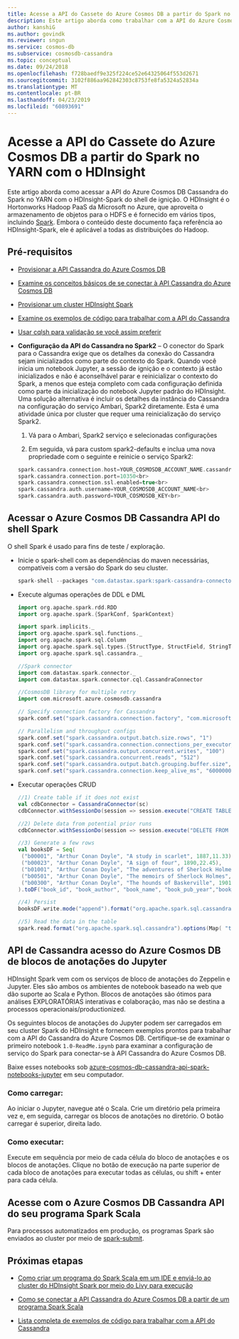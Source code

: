 ```yaml
---
title: Acesse a API do Cassete do Azure Cosmos DB a partir do Spark no YARN com o HDInsight
description: Este artigo aborda como trabalhar com a API do Azure Cosmos DB Cassandra do Spark no YARN com o HDInsight
author: kanshiG
ms.author: govindk
ms.reviewer: sngun
ms.service: cosmos-db
ms.subservice: cosmosdb-cassandra
ms.topic: conceptual
ms.date: 09/24/2018
ms.openlocfilehash: f728baedf9e325f224ce52e64325064f553d2671
ms.sourcegitcommit: 3102f886aa962842303c8753fe8fa5324a52834a
ms.translationtype: MT
ms.contentlocale: pt-BR
ms.lasthandoff: 04/23/2019
ms.locfileid: "60893691"
---
```

# <a name="access-azure-cosmos-db-cassandra-api-from-spark-on-yarn-with-hdinsight"></a>Acesse a API do Cassete do Azure Cosmos DB a partir do Spark no YARN com o HDInsight

Este artigo aborda como acessar a API do Azure Cosmos DB Cassandra do Spark no YARN com o HDInsight-Spark do shell de ignição. O HDInsight é o Hortonworks Hadoop PaaS da Microsoft no Azure, que aproveita o armazenamento de objetos para o HDFS e é fornecido em vários tipos, incluindo [Spark](../hdinsight/spark/apache-spark-overview.md).  Embora o conteúdo deste documento faça referência ao HDInsight-Spark, ele é aplicável a todas as distribuições do Hadoop.  

## <a name="prerequisites"></a>Pré-requisitos

* [Provisionar a API Cassandra do Azure Cosmos DB](create-cassandra-dotnet.md#create-a-database-account)

* [Examine os conceitos básicos de se conectar à API Cassandra do Azure Cosmos DB](cassandra-spark-generic.md)

* [Provisionar um cluster HDInsight Spark](../hdinsight/spark/apache-spark-jupyter-spark-sql.md)

* [Examine os exemplos de código para trabalhar com a API do Cassandra](cassandra-spark-generic.md#next-steps)

* [Usar cqlsh para validação se você assim preferir](cassandra-spark-generic.md##connecting-to-azure-cosmos-db-cassandra-api-from-spark)

* **Configuração da API do Cassandra no Spark2** – O conector do Spark para o Cassandra exige que os detalhes da conexão do Cassandra sejam inicializados como parte do contexto do Spark. Quando você inicia um notebook Jupyter, a sessão de ignição e o contexto já estão inicializados e não é aconselhável parar e reinicializar o contexto do Spark, a menos que esteja completo com cada configuração definida como parte da inicialização do notebook Jupyter padrão do HDInsight. Uma solução alternativa é incluir os detalhes da instância do Cassandra na configuração do serviço Ambari, Spark2 diretamente. Esta é uma atividade única por cluster que requer uma reinicialização do serviço Spark2.
 
  1. Vá para o Ambari, Spark2 serviço e selecionadas configurações

  2. Em seguida, vá para custom spark2-defaults e inclua uma nova propriedade com o seguinte e reinicie o serviço Spark2:

  ```scala
  spark.cassandra.connection.host=YOUR_COSMOSDB_ACCOUNT_NAME.cassandra.cosmosdb.azure.com<br>
  spark.cassandra.connection.port=10350<br>
  spark.cassandra.connection.ssl.enabled=true<br>
  spark.cassandra.auth.username=YOUR_COSMOSDB_ACCOUNT_NAME<br>
  spark.cassandra.auth.password=YOUR_COSMOSDB_KEY<br>
  ```

## <a name="access-azure-cosmos-db-cassandra-api-from-spark-shell"></a>Acessar o Azure Cosmos DB Cassandra API do shell Spark

O shell Spark é usado para fins de teste / exploração.

* Inicie o spark-shell com as dependências do maven necessárias, compatíveis com a versão do Spark do seu cluster.

  ```scala
  spark-shell --packages "com.datastax.spark:spark-cassandra-connector_2.11:2.3.0,com.microsoft.azure.cosmosdb:azure-cosmos-cassandra-spark-helper:1.0.0"
  ```

* Execute algumas operações de DDL e DML

  ```scala
  import org.apache.spark.rdd.RDD
  import org.apache.spark.{SparkConf, SparkContext}

  import spark.implicits._
  import org.apache.spark.sql.functions._
  import org.apache.spark.sql.Column
  import org.apache.spark.sql.types.{StructType, StructField, StringType, IntegerType,LongType,FloatType,DoubleType, TimestampType}
  import org.apache.spark.sql.cassandra._

  //Spark connector
  import com.datastax.spark.connector._
  import com.datastax.spark.connector.cql.CassandraConnector

  //CosmosDB library for multiple retry
  import com.microsoft.azure.cosmosdb.cassandra

  // Specify connection factory for Cassandra
  spark.conf.set("spark.cassandra.connection.factory", "com.microsoft.azure.cosmosdb.cassandra.CosmosDbConnectionFactory")

  // Parallelism and throughput configs
  spark.conf.set("spark.cassandra.output.batch.size.rows", "1")
  spark.conf.set("spark.cassandra.connection.connections_per_executor_max", "10")
  spark.conf.set("spark.cassandra.output.concurrent.writes", "100")
  spark.conf.set("spark.cassandra.concurrent.reads", "512")
  spark.conf.set("spark.cassandra.output.batch.grouping.buffer.size", "1000")
  spark.conf.set("spark.cassandra.connection.keep_alive_ms", "60000000") //Increase this number as needed
  ```

* Executar operações CRUD

  ```scala
  //1) Create table if it does not exist
  val cdbConnector = CassandraConnector(sc)
  cdbConnector.withSessionDo(session => session.execute("CREATE TABLE IF NOT EXISTS books_ks.books(book_id TEXT PRIMARY KEY,book_author TEXT, book_name TEXT,book_pub_year INT,book_price FLOAT) WITH cosmosdb_provisioned_throughput=4000;"))

  //2) Delete data from potential prior runs
  cdbConnector.withSessionDo(session => session.execute("DELETE FROM books_ks.books WHERE book_id IN ('b00300','b00001','b00023','b00501','b09999','b01001','b00999','b03999','b02999','b000009');"))

  //3) Generate a few rows
  val booksDF = Seq(
   ("b00001", "Arthur Conan Doyle", "A study in scarlet", 1887,11.33),
   ("b00023", "Arthur Conan Doyle", "A sign of four", 1890,22.45),
   ("b01001", "Arthur Conan Doyle", "The adventures of Sherlock Holmes", 1892,19.83),
   ("b00501", "Arthur Conan Doyle", "The memoirs of Sherlock Holmes", 1893,14.22),
   ("b00300", "Arthur Conan Doyle", "The hounds of Baskerville", 1901,12.25)
  ).toDF("book_id", "book_author", "book_name", "book_pub_year","book_price")

  //4) Persist
  booksDF.write.mode("append").format("org.apache.spark.sql.cassandra").options(Map( "table" -> "books", "keyspace" -> "books_ks", "output.consistency.level" -> "ALL", "ttl" -> "10000000")).save()

  //5) Read the data in the table
  spark.read.format("org.apache.spark.sql.cassandra").options(Map( "table" -> "books", "keyspace" -> "books_ks")).load.show
  ```

## <a name="access-azure-cosmos-db-cassandra-api-from-jupyter-notebooks"></a>API de Cassandra acesso do Azure Cosmos DB de blocos de anotações do Jupyter

HDInsight Spark vem com os serviços de bloco de anotações do Zeppelin e Jupyter. Eles são ambos os ambientes de notebook baseado na web que dão suporte ao Scala e Python. Blocos de anotações são ótimos para análises EXPLORATÓRIAS interativas e colaboração, mas não se destina a processos operacionais/productionized.

Os seguintes blocos de anotações do Jupyter podem ser carregados em seu cluster Spark do HDInsight e fornecem exemplos prontos para trabalhar com a API do Cassandra do Azure Cosmos DB. Certifique-se de examinar o primeiro notebook `1.0-ReadMe.ipynb` para examinar a configuração de serviço do Spark para conectar-se à API Cassandra do Azure Cosmos DB.

Baixe esses notebooks sob [azure-cosmos-db-cassandra-api-spark-notebooks-jupyter](https://github.com/Azure-Samples/azure-cosmos-db-cassandra-api-spark-notebooks-jupyter/blob/master/scala/) em seu computador.
  
### <a name="how-to-upload"></a>Como carregar:
Ao iniciar o Jupyter, navegue até o Scala. Crie um diretório pela primeira vez e, em seguida, carregar os blocos de anotações no diretório. O botão carregar é superior, direita lado.  

### <a name="how-to-run"></a>Como executar:
Execute em sequência por meio de cada célula do bloco de anotações e os blocos de anotações.  Clique no botão de execução na parte superior de cada bloco de anotações para executar todas as células, ou shift + enter para cada célula.

## <a name="access-with-azure-cosmos-db-cassandra-api-from-your-spark-scala-program"></a>Acesse com o Azure Cosmos DB Cassandra API do seu programa Spark Scala

Para processos automatizados em produção, os programas Spark são enviados ao cluster por meio de [spark-submit](https://spark.apache.org/docs/latest/submitting-applications.html).

## <a name="next-steps"></a>Próximas etapas

* [Como criar um programa do Spark Scala em um IDE e enviá-lo ao cluster do HDInsight Spark por meio do Livy para execução](../hdinsight/spark/apache-spark-create-standalone-application.md)

* [Como se conectar a API Cassandra do Azure Cosmos DB a partir de um programa Spark Scala](https://github.com/Azure-Samples/azure-cosmos-db-cassandra-api-spark-connector-sample/blob/master/src/main/scala/com/microsoft/azure/cosmosdb/cassandra/SampleCosmosDBApp.scala)

* [Lista completa de exemplos de código para trabalhar com a API do Cassandra](cassandra-spark-generic.md)
